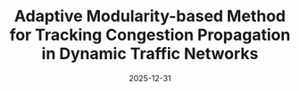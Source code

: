 ---
title: "Adaptive Modularity-based Method for Tracking Congestion Propagation in Dynamic Traffic Networks"
collection: publications
category: manuscripts
permalink: /publication/2024-11-25-paper-title-number-3
date: 2025-12-31
venue: 'Initial draft completed, Computers, Environment and Urban Systems'
slidesurl: '/files/汇报.pdf'
---